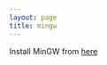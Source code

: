 ```yaml
---
layout: page
title: mingw
---
```

Install MinGW from [here](https://sourceforge.net/projects/mingw/files/latest/download)
